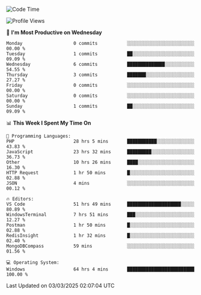 <!--START_SECTION:waka-->
![Code Time](http://img.shields.io/badge/Code%20Time-4%2C250%20hrs%2016%20mins-blue)

![Profile Views](http://img.shields.io/badge/Profile%20Views-0-blue)

📅 **I'm Most Productive on Wednesday** 

```text
Monday                   0 commits           ░░░░░░░░░░░░░░░░░░░░░░░░░   00.00 % 
Tuesday                  1 commits           ██░░░░░░░░░░░░░░░░░░░░░░░   09.09 % 
Wednesday                6 commits           ██████████████░░░░░░░░░░░   54.55 % 
Thursday                 3 commits           ███████░░░░░░░░░░░░░░░░░░   27.27 % 
Friday                   0 commits           ░░░░░░░░░░░░░░░░░░░░░░░░░   00.00 % 
Saturday                 0 commits           ░░░░░░░░░░░░░░░░░░░░░░░░░   00.00 % 
Sunday                   1 commits           ██░░░░░░░░░░░░░░░░░░░░░░░   09.09 % 
```


📊 **This Week I Spent My Time On** 

```text
💬 Programming Languages: 
PHP                      28 hrs 5 mins       ███████████░░░░░░░░░░░░░░   43.83 % 
JavaScript               23 hrs 32 mins      █████████░░░░░░░░░░░░░░░░   36.73 % 
Other                    10 hrs 26 mins      ████░░░░░░░░░░░░░░░░░░░░░   16.30 % 
HTTP Request             1 hr 50 mins        █░░░░░░░░░░░░░░░░░░░░░░░░   02.88 % 
JSON                     4 mins              ░░░░░░░░░░░░░░░░░░░░░░░░░   00.12 % 

🔥 Editors: 
VS Code                  51 hrs 49 mins      ████████████████████░░░░░   80.89 % 
WindowsTerminal          7 hrs 51 mins       ███░░░░░░░░░░░░░░░░░░░░░░   12.27 % 
Postman                  1 hr 50 mins        █░░░░░░░░░░░░░░░░░░░░░░░░   02.88 % 
RedisInsight             1 hr 32 mins        █░░░░░░░░░░░░░░░░░░░░░░░░   02.40 % 
MongoDBCompass           59 mins             ░░░░░░░░░░░░░░░░░░░░░░░░░   01.56 % 

💻 Operating System: 
Windows                  64 hrs 4 mins       █████████████████████████   100.00 % 
```


 Last Updated on 03/03/2025 02:07:04 UTC
<!--END_SECTION:waka-->
